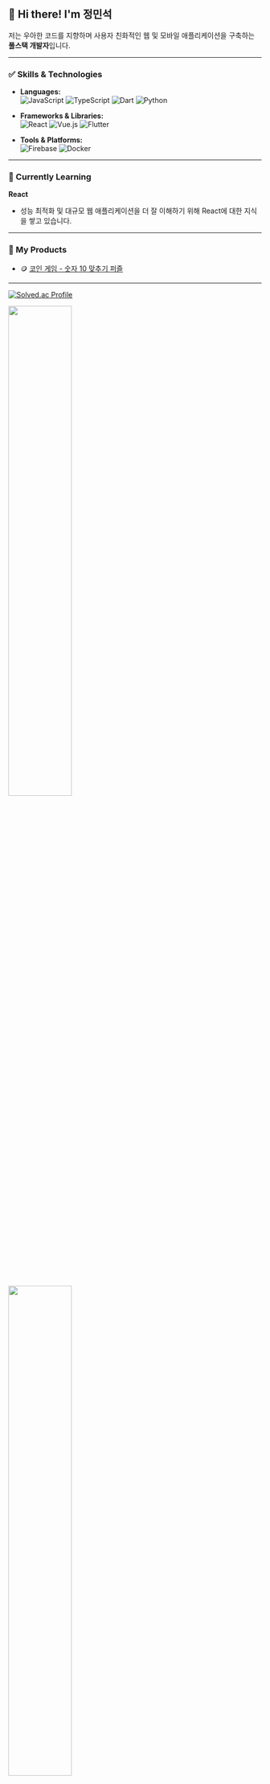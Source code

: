 ## 👋 Hi there! I'm 정민석

저는 우아한 코드를 지향하며 사용자 친화적인 웹 및 모바일 애플리케이션을 구축하는 **풀스택 개발자**입니다.

---

### ✅ Skills & Technologies

- **Languages:**  
  ![JavaScript](https://img.shields.io/badge/-JavaScript-yellow?logo=javascript&logoColor=white)  ![TypeScript](https://img.shields.io/badge/-TypeScript-blue?logo=typescript&logoColor=white)  ![Dart](https://img.shields.io/badge/-Dart-0175C2?logo=dart&logoColor=white)  ![Python](https://img.shields.io/badge/-Python-blue?logo=python&logoColor=white)

- **Frameworks & Libraries:**  
  ![React](https://img.shields.io/badge/-React-61DAFB?logo=react&logoColor=white)  ![Vue.js](https://img.shields.io/badge/-Vue.js-4FC08D?logo=vue.js&logoColor=white)  ![Flutter](https://img.shields.io/badge/-Flutter-02569B?logo=flutter&logoColor=white)

- **Tools & Platforms:**  
  ![Firebase](https://img.shields.io/badge/-Firebase-FFCA28?logo=firebase&logoColor=white)  ![Docker](https://img.shields.io/badge/-Docker-2496ED?logo=docker&logoColor=white) 

---

### 🌱 Currently Learning

**React** 
- 성능 최적화 및 대규모 웹 애플리케이션을 더 잘 이해하기 위해 React에 대한 지식을 쌓고 있습니다.

---

### 🧩 My Products

- 🪙 [코인 게임 - 숫자 10 맞추기 퍼즐](https://coingame0.netlify.app/class)

---

[![Solved.ac Profile](http://mazassumnida.wtf/api/v2/generate_badge?boj=howyoulikethat)](https://solved.ac/howyoulikethat/)

<a href="https://github.com/anuraghazra/github-readme-stats">
    <img src="https://github-readme-stats.vercel.app/api/top-langs/?username=alstjrwjd99&layout=donut&show_icons=true&theme=material-palenight&hide_border=true&bg_color=20232a&icon_color=58A6FF&text_color=fff&title_color=58A6FF&count_private=true&exclude_repo=Face-Transfer-Application" width="50%" />
</a>    
<a href="https://github.com/anuraghazra/github-readme-stats">
  <img src="https://github-readme-stats.vercel.app/api?username=alstjrwjd99&show_icons=true&theme=material-palenight&hide_border=true&bg_color=20232a&icon_color=58A6FF&text_color=fff&title_color=58A6FF&count_private=true" width="50%" />
</a>
